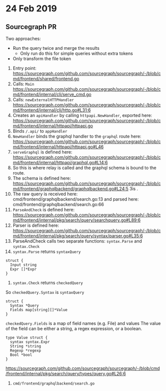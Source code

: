 # 24 Feb 2019

## Sourcegraph PR

Two approaches:

- Run the query twice and merge the results
  - Only run do this for simple queries without extra tokens
- Only transform the file token

1. Entry point: https://sourcegraph.com/github.com/sourcegraph/sourcegraph/-/blob/cmd/frontend/shared/frontend.go
1. Calls: `Main` https://sourcegraph.com/github.com/sourcegraph/sourcegraph/-/blob/cmd/frontend/internal/cli/serve_cmd.go
1. Calls: `newExternalHTTPHandler` https://sourcegraph.com/github.com/sourcegraph/sourcegraph/-/blob/cmd/frontend/internal/cli/http.go#L31:6
1. Creates an `apiHandler` by calling `httpapi.NewHandler`, exported here: https://sourcegraph.com/github.com/sourcegraph/sourcegraph/-/blob/cmd/frontend/internal/httpapi/httpapi.go
1. Binds `/.api/` to `appHandler`
1. `NewHandler` binds the graphql handler to the `graphql` route here: https://sourcegraph.com/github.com/sourcegraph/sourcegraph/-/blob/cmd/frontend/internal/httpapi/httpapi.go#L46
1. `serveGraphql` is defined here: https://sourcegraph.com/github.com/sourcegraph/sourcegraph/-/blob/cmd/frontend/internal/httpapi/graphql.go#L14:6
1. So this is where relay is called and the graphql schema is bound to the route.
1. The schema is defined here: https://sourcegraph.com/github.com/sourcegraph/sourcegraph/-/blob/cmd/frontend/graphqlbackend/graphqlbackend.go#L24:5
3is . 
1. The raw query is received here: cmd/frontend/graphqlbackend/search.go:13
  and parsed here: cmd/frontend/graphqlbackend/search.go:66
1. `ParseAndCheck` is defined here: https://sourcegraph.com/github.com/sourcegraph/sourcegraph/-/blob/cmd/frontend/internal/pkg/search/query/searchquery.go#L89:6
1. Parser is defined here: https://sourcegraph.com/github.com/sourcegraph/sourcegraph/-/blob/cmd/frontend/internal/pkg/search/query/syntax/parser.go#L35:6
1. ParseAndCheck calls two separate functions: `syntax.Parse` and `syntax.Check`
1. `syntax.Parse` returns `syntaxQuery`

```
struct {
  Input string
  Expr []*Expr
}
```

1. `syntax.Check` returns `checkedQuery`

So `checkedQuery.Syntax` is `syntaxQuery`

```
struct {
  Syntax *Query
  Fields map[string][]*Value
}
```

`checkedQuery.Fields` is a map of field names (e.g. File) and values
The value of the field can be either a string, a regex expression, or a boolean.

```
type Value struct {
  syntax syntax.Expr
  String *string
  Regexp *regexp
  Bool *bool
}
```
https://sourcegraph.com/github.com/sourcegraph/sourcegraph/-/blob/cmd/frontend/internal/pkg/search/query/types/query.go#L26:6

1. `cmd/frontend/graphqlbackend/search.go`
